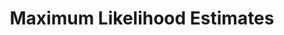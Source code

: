 ---
title: "Maximum Likelihood Estimates"

categories: ['']

tags: ['Maximum', 'Likelihood', 'Estimates']

arwords: 'احتمال الأرجحية القصوى'

arexps: []

enwords: ['Maximum Likelihood Estimates']

enexps: []

arlexicons: 'ح'

enlexicons: 'M'

authors: ['Ruqayya Roshdy']

translators: ['']

citations: 'مقدمة في حوسبة اللغة العربية'

sources: 'مركز الملك عبدالله بن عبدالعزيز الدولي لخدمة اللغة العربية'

slug: ""
---